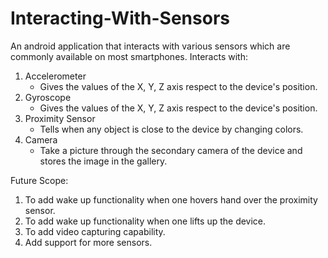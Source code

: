 # Interacting-With-Sensors

An android application that interacts with various sensors which are commonly available on most smartphones.
Interacts with:
1. Accelerometer
    - Gives the values of the X, Y, Z axis respect to the device's position.
2. Gyroscope
    - Gives the values of the X, Y, Z axis respect to the device's position.
3. Proximity Sensor
    - Tells when any object is close to the device by changing colors.
4. Camera
    - Take a picture through the secondary camera of the device and stores the image in the gallery.

Future Scope:
1. To add wake up functionality when one hovers hand over the proximity sensor.
2. To add wake up functionality when one lifts up the device.
3. To add video capturing capability.
4. Add support for more sensors.
